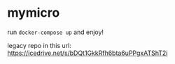 # mymicro

run `docker-compose up` and enjoy!

legacy repo in this url: https://icedrive.net/s/bDQt1GkkRfh6bta6uPPgxATShT2i
